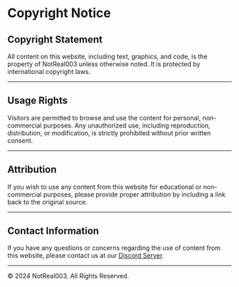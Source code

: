 # Copyright Notice

## Copyright Statement
All content on this website, including text, graphics, and code, is the property of NotReal003 unless otherwise noted. It is protected by international copyright laws.

---

## Usage Rights
Visitors are permitted to browse and use the content for personal, non-commercial purposes. Any unauthorized use, including reproduction, distribution, or modification, is strictly prohibited without prior written consent.

---

## Attribution
If you wish to use any content from this website for educational or non-commercial purposes, please provide proper attribution by including a link back to the original source.

---

## Contact Information
If you have any questions or concerns regarding the use of content from this website, please contact us at our [Discord Server](https://discord.gg/sqVBrMVQmp).

---

&copy; 2024 NotReal003. All Rights Reserved.
